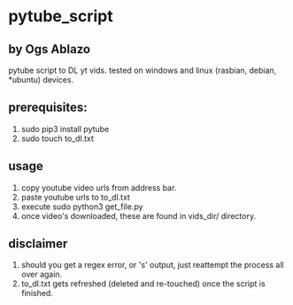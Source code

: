 # pytube_script
## by Ogs Ablazo
pytube script to DL yt vids. tested on windows and linux (rasbian, debian, *ubuntu) devices.

## prerequisites:
1. sudo pip3 install pytube
2. sudo touch to_dl.txt

## usage
1. copy youtube video urls from address bar.
2. paste youtube urls to to_dl.txt
3. execute sudo python3 get_file.py
4. once video's downloaded, these are found in vids_dir/ directory.

## disclaimer
1. should you get a regex error, or 's' output, just reattempt the process all over again.
2. to_dl.txt gets refreshed (deleted and re-touched) once the script is finished.
